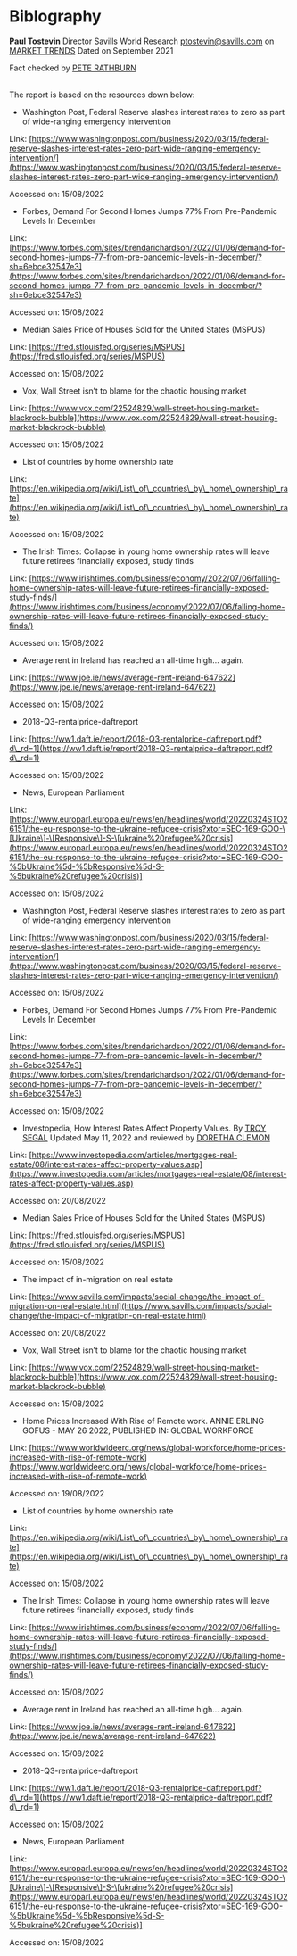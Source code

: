 # Biblography

&#x20;**Paul Tostevin** Director Savills World Research [ptostevin@savills.com](mailto:ptostevin@savills.com?subject=%22The%20impact%20of%20in-migration%20on%20real%20estate%22) on [MARKET TRENDS](https://www.savills.com/impacts/market-trends/the-total-value-of-global-real-estate.html) Dated on September 2021



Fact checked by [PETE RATHBURN](https://www.investopedia.com/pete-rathburn-5197827)&#x20;

\
The report is based on the resources down below:



* Washington Post, Federal Reserve slashes interest rates to zero as part of wide-ranging emergency intervention

Link: [https://www.washingtonpost.com/business/2020/03/15/federal-reserve-slashes-interest-rates-zero-part-wide-ranging-emergency-intervention/](https://www.washingtonpost.com/business/2020/03/15/federal-reserve-slashes-interest-rates-zero-part-wide-ranging-emergency-intervention/)

Accessed on: 15/08/2022



* Forbes, Demand For Second Homes Jumps 77% From Pre-Pandemic Levels In December

Link: [https://www.forbes.com/sites/brendarichardson/2022/01/06/demand-for-second-homes-jumps-77-from-pre-pandemic-levels-in-december/?sh=6ebce32547e3](https://www.forbes.com/sites/brendarichardson/2022/01/06/demand-for-second-homes-jumps-77-from-pre-pandemic-levels-in-december/?sh=6ebce32547e3)

Accessed on: 15/08/2022



* Median Sales Price of Houses Sold for the United States (MSPUS)

Link: [https://fred.stlouisfed.org/series/MSPUS](https://fred.stlouisfed.org/series/MSPUS)

Accessed on: 15/08/2022



* Vox, Wall Street isn’t to blame for the chaotic housing market

Link: [https://www.vox.com/22524829/wall-street-housing-market-blackrock-bubble](https://www.vox.com/22524829/wall-street-housing-market-blackrock-bubble)

Accessed on: 15/08/2022



* List of countries by home ownership rate

Link: [https://en.wikipedia.org/wiki/List\_of\_countries\_by\_home\_ownership\_rate](https://en.wikipedia.org/wiki/List\_of\_countries\_by\_home\_ownership\_rate)

Accessed on: 15/08/2022



* The Irish Times: Collapse in young home ownership rates will leave future retirees financially exposed, study finds

Link: [https://www.irishtimes.com/business/economy/2022/07/06/falling-home-ownership-rates-will-leave-future-retirees-financially-exposed-study-finds/](https://www.irishtimes.com/business/economy/2022/07/06/falling-home-ownership-rates-will-leave-future-retirees-financially-exposed-study-finds/)

Accessed on: 15/08/2022



* Average rent in Ireland has reached an all-time high... again.

Link: [https://www.joe.ie/news/average-rent-ireland-647622](https://www.joe.ie/news/average-rent-ireland-647622)

Accessed on: 15/08/2022



* 2018-Q3-rentalprice-daftreport

Link: [https://ww1.daft.ie/report/2018-Q3-rentalprice-daftreport.pdf?d\_rd=1](https://ww1.daft.ie/report/2018-Q3-rentalprice-daftreport.pdf?d\_rd=1)

Accessed on: 15/08/2022



* News, European Parliament

Link: [https://www.europarl.europa.eu/news/en/headlines/world/20220324STO26151/the-eu-response-to-the-ukraine-refugee-crisis?xtor=SEC-169-GOO-\[Ukraine\]-\[Responsive\]-S-\[ukraine%20refugee%20crisis](https://www.europarl.europa.eu/news/en/headlines/world/20220324STO26151/the-eu-response-to-the-ukraine-refugee-crisis?xtor=SEC-169-GOO-%5bUkraine%5d-%5bResponsive%5d-S-%5bukraine%20refugee%20crisis)]

Accessed on: 15/08/2022



* Washington Post, Federal Reserve slashes interest rates to zero as part of wide-ranging emergency intervention

Link: [https://www.washingtonpost.com/business/2020/03/15/federal-reserve-slashes-interest-rates-zero-part-wide-ranging-emergency-intervention/](https://www.washingtonpost.com/business/2020/03/15/federal-reserve-slashes-interest-rates-zero-part-wide-ranging-emergency-intervention/)

Accessed on: 15/08/2022



* Forbes, Demand For Second Homes Jumps 77% From Pre-Pandemic Levels In December

Link: [https://www.forbes.com/sites/brendarichardson/2022/01/06/demand-for-second-homes-jumps-77-from-pre-pandemic-levels-in-december/?sh=6ebce32547e3](https://www.forbes.com/sites/brendarichardson/2022/01/06/demand-for-second-homes-jumps-77-from-pre-pandemic-levels-in-december/?sh=6ebce32547e3)

Accessed on: 15/08/2022



* Investopedia, How Interest Rates Affect Property Values. By [TROY SEGAL](https://www.investopedia.com/contributors/53805/) Updated May 11, 2022 and reviewed by [DORETHA CLEMON](https://www.investopedia.com/doretha-clemon-5185455)

Link: [https://www.investopedia.com/articles/mortgages-real-estate/08/interest-rates-affect-property-values.asp](https://www.investopedia.com/articles/mortgages-real-estate/08/interest-rates-affect-property-values.asp)

Accessed on: 20/08/2022



* Median Sales Price of Houses Sold for the United States (MSPUS)

Link: [https://fred.stlouisfed.org/series/MSPUS](https://fred.stlouisfed.org/series/MSPUS)

Accessed on: 15/08/2022



* The impact of in-migration on real estate

Link: [https://www.savills.com/impacts/social-change/the-impact-of-migration-on-real-estate.html](https://www.savills.com/impacts/social-change/the-impact-of-migration-on-real-estate.html)

Accessed on: 20/08/2022



* Vox, Wall Street isn’t to blame for the chaotic housing market

Link: [https://www.vox.com/22524829/wall-street-housing-market-blackrock-bubble](https://www.vox.com/22524829/wall-street-housing-market-blackrock-bubble)

Accessed on: 15/08/2022



* Home Prices Increased With Rise of Remote work. ANNIE ERLING GOFUS - MAY 26 2022, PUBLISHED IN: GLOBAL WORKFORCE

Link: [https://www.worldwideerc.org/news/global-workforce/home-prices-increased-with-rise-of-remote-work](https://www.worldwideerc.org/news/global-workforce/home-prices-increased-with-rise-of-remote-work)

Accessed on: 19/08/2022



* List of countries by home ownership rate

Link: [https://en.wikipedia.org/wiki/List\_of\_countries\_by\_home\_ownership\_rate](https://en.wikipedia.org/wiki/List\_of\_countries\_by\_home\_ownership\_rate)

Accessed on: 15/08/2022



* The Irish Times: Collapse in young home ownership rates will leave future retirees financially exposed, study finds

Link: [https://www.irishtimes.com/business/economy/2022/07/06/falling-home-ownership-rates-will-leave-future-retirees-financially-exposed-study-finds/](https://www.irishtimes.com/business/economy/2022/07/06/falling-home-ownership-rates-will-leave-future-retirees-financially-exposed-study-finds/)

Accessed on: 15/08/2022



* Average rent in Ireland has reached an all-time high... again.

Link: [https://www.joe.ie/news/average-rent-ireland-647622](https://www.joe.ie/news/average-rent-ireland-647622)

Accessed on: 15/08/2022



* 2018-Q3-rentalprice-daftreport

Link: [https://ww1.daft.ie/report/2018-Q3-rentalprice-daftreport.pdf?d\_rd=1](https://ww1.daft.ie/report/2018-Q3-rentalprice-daftreport.pdf?d\_rd=1)

Accessed on: 15/08/2022



* News, European Parliament

Link: [https://www.europarl.europa.eu/news/en/headlines/world/20220324STO26151/the-eu-response-to-the-ukraine-refugee-crisis?xtor=SEC-169-GOO-\[Ukraine\]-\[Responsive\]-S-\[ukraine%20refugee%20crisis](https://www.europarl.europa.eu/news/en/headlines/world/20220324STO26151/the-eu-response-to-the-ukraine-refugee-crisis?xtor=SEC-169-GOO-%5bUkraine%5d-%5bResponsive%5d-S-%5bukraine%20refugee%20crisis)]

Accessed on: 15/08/2022
